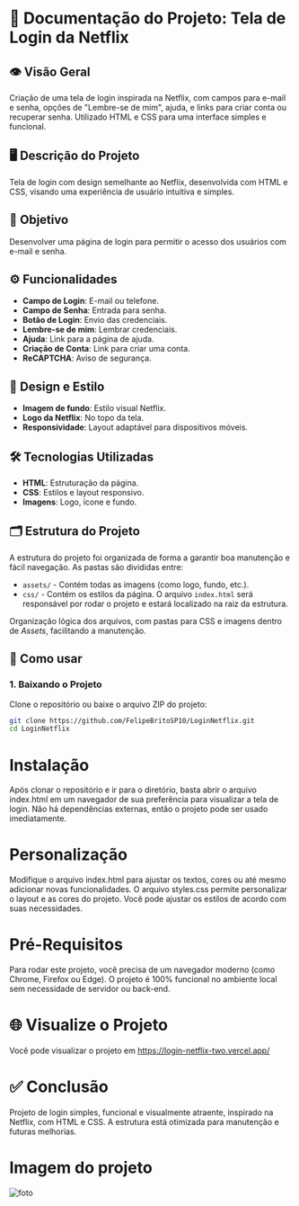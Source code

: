 # 📄 Documentação do Projeto: Tela de Login da Netflix

## 👁️ Visão Geral
Criação de uma tela de login inspirada na Netflix, com campos para e-mail e senha, opções de "Lembre-se de mim", ajuda, e links para criar conta ou recuperar senha. Utilizado HTML e CSS para uma interface simples e funcional.

## 🖥️ Descrição do Projeto
Tela de login com design semelhante ao Netflix, desenvolvida com HTML e CSS, visando uma experiência de usuário intuitiva e simples.

## 🎯 Objetivo
Desenvolver uma página de login para permitir o acesso dos usuários com e-mail e senha.

## ⚙️ Funcionalidades
- **Campo de Login**: E-mail ou telefone.
- **Campo de Senha**: Entrada para senha.
- **Botão de Login**: Envio das credenciais.
- **Lembre-se de mim**: Lembrar credenciais.
- **Ajuda**: Link para a página de ajuda.
- **Criação de Conta**: Link para criar uma conta.
- **ReCAPTCHA**: Aviso de segurança.

## 🎨 Design e Estilo
- **Imagem de fundo**: Estilo visual Netflix.
- **Logo da Netflix**: No topo da tela.
- **Responsividade**: Layout adaptável para dispositivos móveis.

## 🛠️ Tecnologias Utilizadas
- **HTML**: Estruturação da página.
- **CSS**: Estilos e layout responsivo.
- **Imagens**: Logo, ícone e fundo.

## 🗂️ Estrutura do Projeto
A estrutura do projeto foi organizada de forma a garantir boa manutenção e fácil navegação. As pastas são divididas entre:
- `assets/` - Contém todas as imagens (como logo, fundo, etc.).
- `css/` - Contém os estilos da página.
O arquivo `index.html` será responsável por rodar o projeto e estará localizado na raiz da estrutura.


  
Organização lógica dos arquivos, com pastas para CSS e imagens dentro de *Assets*, facilitando a manutenção.

## 🚀 Como usar

### 1. **Baixando o Projeto**
Clone o repositório ou baixe o arquivo ZIP do projeto:

```bash
git clone https://github.com/FelipeBritoSP10/LoginNetflix.git
cd LoginNetflix
```

# Instalação
Após clonar o repositório e ir para o diretório, basta abrir o arquivo index.html em um navegador de sua preferência para visualizar a tela de login. Não há dependências externas, então o projeto pode ser usado imediatamente.

# Personalização
Modifique o arquivo index.html para ajustar os textos, cores ou até mesmo adicionar novas funcionalidades.
O arquivo styles.css permite personalizar o layout e as cores do projeto. Você pode ajustar os estilos de acordo com suas necessidades.

# Pré-Requisitos
Para rodar este projeto, você precisa de um navegador moderno (como Chrome, Firefox ou Edge).
O projeto é 100% funcional no ambiente local sem necessidade de servidor ou back-end.

# 🌐 Visualize o Projeto
Você pode visualizar o projeto em https://login-netflix-two.vercel.app/


# ✅ Conclusão
Projeto de login simples, funcional e visualmente atraente, inspirado na Netflix, com HTML e CSS. A estrutura está otimizada para manutenção e futuras melhorias.


# Imagem do projeto

![foto](https://github.com/user-attachments/assets/24bfbd92-4db7-426b-8596-9c7ed9c15828)
